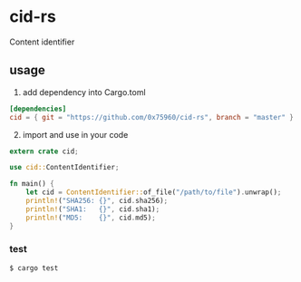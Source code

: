 cid-rs
=======

Content identifier

usage
-----

1. add dependency into Cargo.toml

```toml
[dependencies]
cid = { git = "https://github.com/0x75960/cid-rs", branch = "master" }
```

2. import and use in your code

```rust
extern crate cid;

use cid::ContentIdentifier;

fn main() {
	let cid = ContentIdentifier::of_file("/path/to/file").unwrap();
	println!("SHA256: {}", cid.sha256);
	println!("SHA1:   {}", cid.sha1);
	println!("MD5:    {}", cid.md5);
}
```

### test

```sh
$ cargo test
```
